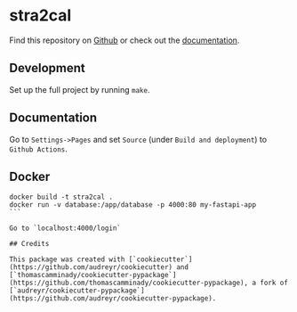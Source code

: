 # stra2cal

Find this repository on [Github](https://github.com/thomascamminady/stra2cal) or check out the [documentation](https://thomascamminady.github.io/stra2cal).

## Development

Set up the full project by running `make`.

## Documentation

Go to `Settings->Pages` and set `Source` (under `Build and deployment`) to `Github Actions`.

## Docker

````
docker build -t stra2cal .
docker run -v database:/app/database -p 4000:80 my-fastapi-app
```

Go to `localhost:4000/login`

## Credits

This package was created with [`cookiecutter`](https://github.com/audreyr/cookiecutter) and [`thomascamminady/cookiecutter-pypackage`](https://github.com/thomascamminady/cookiecutter-pypackage), a fork of [`audreyr/cookiecutter-pypackage`](https://github.com/audreyr/cookiecutter-pypackage).
````

